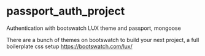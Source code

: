 # passport_auth_project
Authentication with bootswatch LUX theme and passport, mongoose

There are a bunch of themes on bootswatch to build your next project,
a full boilerplate css setup
https://bootswatch.com/lux/
